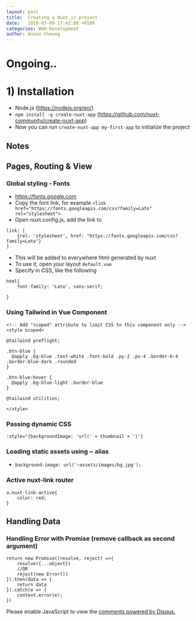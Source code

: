 ```yaml
---
layout: post
title:  Creating a Nuxt.js project
date:   2018-03-09 17:42:00 +0100
categories: Web-Development
author: Anson Cheung
---
```


# Ongoing..

# 1) Installation
- Node.js (https://nodejs.org/en/)
- `npm install -g create-nuxt-app` (https://github.com/nuxt-community/create-nuxt-app)
- Now you can run `create-nuxt-app my-first-app` to initialize the project

## Notes

## Pages, Routing & View
### Global styling - Fonts
- https://fonts.google.com
- Copy the font link, for example `<link href="https://fonts.googleapis.com/css?family=Lato" rel="stylesheet">`
- Open nuxt.config.js, add the link to 
```
link: [
    {rel: 'stylesheet', href: "https://fonts.googleapis.com/css?family=Lato"}
]
```
- This will be added to everywhere html generated by nuxt
- To use it, open your layout `default.vue`
- Specify in CSS, like the following
```
html{
    font-family: 'Lato', sans-serif;

}
```
### Using Tailwind in Vue Component
```
<!-- Add "scoped" attribute to limit CSS to this component only -->
<style scoped>

@tailwind preflight;

.btn-blue {
  @apply .bg-blue .text-white .font-bold .py-2 .px-4 .border-b-4 .border-blue-dark .rounded
}

.btn-blue:hover {
  @apply .bg-blue-light .border-blue
}

@tailwind utilities;

</style>
```

### Passing dynamic CSS
```
:style="{backgroundImage: 'url(' + thumbnail + ')'}
```

### Loading static assets using ~ alias
- `background-image: url('~assets/images/bg.jpg'); ` 

### Active nuxt-link router
```
a.nuxt-link-active{
    color: red;
}
```

## Handling Data

### Handling Error with Promise (remove callback as second argument)
```
return new Promise((resolve, reject) =>{
    resolve({...object})
    //OR
    reject(new Error())
}).then(data => {
    return data
}).catch(e => {
    context.error(e);
})
```


<div id="disqus_thread"></div>
<script>

/**
*  RECOMMENDED CONFIGURATION VARIABLES: EDIT AND UNCOMMENT THE SECTION BELOW TO INSERT DYNAMIC VALUES FROM YOUR PLATFORM OR CMS.
*  LEARN WHY DEFINING THESE VARIABLES IS IMPORTANT: https://disqus.com/admin/universalcode/#configuration-variables*/
/*
var disqus_config = function () {
this.page.url = window.location.href;  // Replace PAGE_URL with your page's canonical URL variable
this.page.identifier = 'setting-up-laravel-5.5-with-docker-step-by-step'; // Replace PAGE_IDENTIFIER with your page's unique identifier variable
};
*/
(function() { // DON'T EDIT BELOW THIS LINE
var d = document, s = d.createElement('script');
s.src = 'https://ansonc.disqus.com/embed.js';
s.setAttribute('data-timestamp', +new Date());
(d.head || d.body).appendChild(s);
})();
</script>
<noscript>Please enable JavaScript to view the <a href="https://disqus.com/?ref_noscript">comments powered by Disqus.</a></noscript>